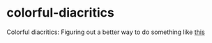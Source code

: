 colorful-diacritics
===================

Colorful diacritics: Figuring out a better way to do something like [this](http://johndyer.name/coloring-hebrew-vowels-and-accents-in-htmlcss/)
